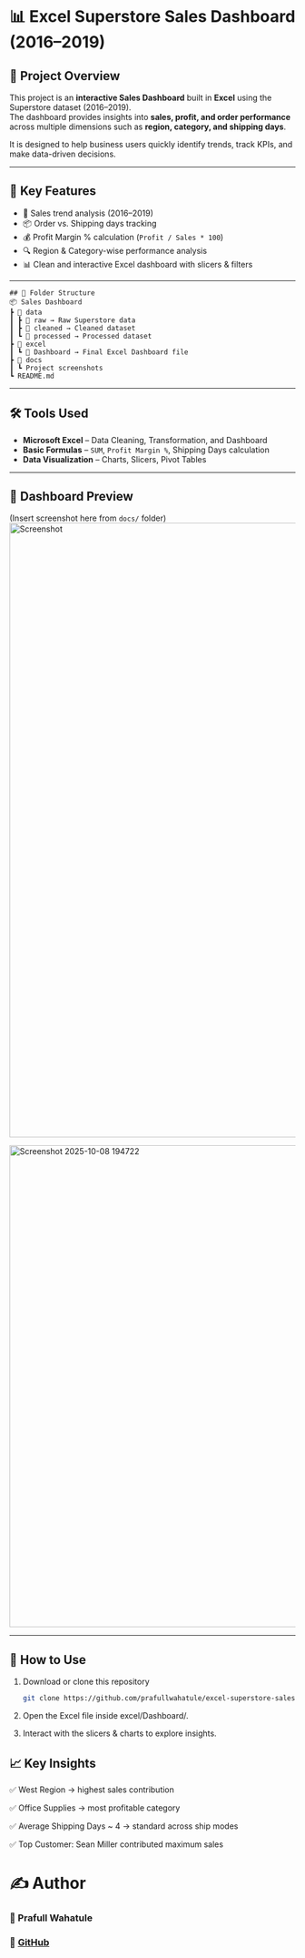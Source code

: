 # 📊 Excel Superstore Sales Dashboard (2016–2019)

## 📌 Project Overview
This project is an **interactive Sales Dashboard** built in **Excel** using the Superstore dataset (2016–2019).  
The dashboard provides insights into **sales, profit, and order performance** across multiple dimensions such as **region, category, and shipping days**.  

It is designed to help business users quickly identify trends, track KPIs, and make data-driven decisions.

---

## 🎯 Key Features
- 📅 Sales trend analysis (2016–2019)  
- 📦 Order vs. Shipping days tracking  
- 💰 Profit Margin % calculation (`Profit / Sales * 100`)  
- 🔍 Region & Category-wise performance analysis  
- 📊 Clean and interactive Excel dashboard with slicers & filters  

---
```
## 📂 Folder Structure
📦 Sales Dashboard
┣ 📂 data
┃ ┣ 📂 raw → Raw Superstore data
┃ ┣ 📂 cleaned → Cleaned dataset
┃ ┗ 📂 processed → Processed dataset
┣ 📂 excel
┃ ┗ 📂 Dashboard → Final Excel Dashboard file
┣ 📂 docs
┃ ┗ Project screenshots
┗ README.md
```

---

## 🛠️ Tools Used
- **Microsoft Excel** – Data Cleaning, Transformation, and Dashboard  
- **Basic Formulas** – `SUM`, `Profit Margin %`, Shipping Days calculation  
- **Data Visualization** – Charts, Slicers, Pivot Tables  

---

## 📸 Dashboard Preview
(Insert screenshot here from `docs/` folder)
<img width="1920" height="1080" alt="Screenshot" src="https://github.com/user-attachments/assets/75d2fbee-931c-45a2-ad85-9fe9f312524e" />


<img width="1575" height="847" alt="Screenshot 2025-10-08 194722" src="https://github.com/user-attachments/assets/ea45e146-03b5-4fec-8322-45b6f1493cf6" />

---

## 🚀 How to Use
1. Download or clone this repository  
   ```bash
   git clone https://github.com/prafullwahatule/excel-superstore-sales-dashboard.git
   
2. Open the Excel file inside excel/Dashboard/.

3. Interact with the slicers & charts to explore insights.

## 📈 Key Insights

✅ West Region → highest sales contribution

✅ Office Supplies → most profitable category

✅ Average Shipping Days ~ 4 → standard across ship modes

✅ Top Customer: Sean Miller contributed maximum sales

# ✍️ Author

### 👤 Prafull Wahatule
### 🔗 [GitHub](https://github.com/prafullwahatule)
